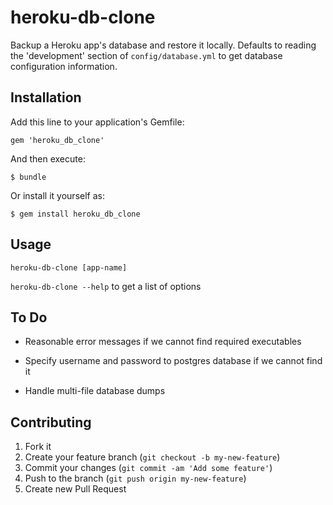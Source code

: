 # heroku-db-clone

Backup a Heroku app's database and restore it locally. Defaults to
reading the 'development' section of `config/database.yml` to get
database configuration information.

## Installation

Add this line to your application's Gemfile:

    gem 'heroku_db_clone'

And then execute:

    $ bundle

Or install it yourself as:

    $ gem install heroku_db_clone

## Usage

`heroku-db-clone [app-name]`

`heroku-db-clone --help` to get a list of options

## To Do

* Reasonable error messages if we cannot find required executables

* Specify username and password to postgres database if we cannot find
it

* Handle multi-file database dumps

## Contributing

1. Fork it
2. Create your feature branch (`git checkout -b my-new-feature`)
3. Commit your changes (`git commit -am 'Add some feature'`)
4. Push to the branch (`git push origin my-new-feature`)
5. Create new Pull Request

